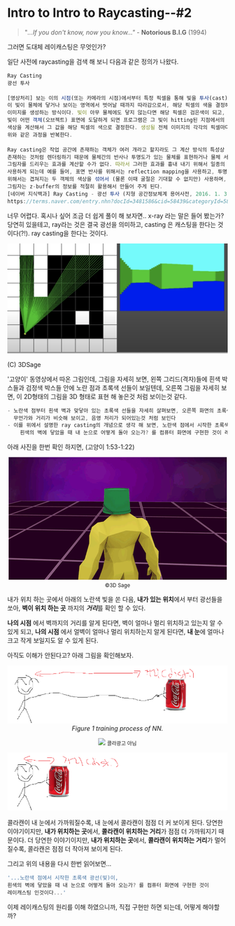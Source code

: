 # Intro to Intro to Raycasting--#2

> "*...If you don't know, now you know..."* - **Notorious B.I.G** (1994)

그러면 도대체 레이캐스팅은 무엇인가?

일단 사전에 raycasting을 검색 해 보니 다음과 같은 정의가 나왔다.

```jsx
Ray Casting
광선 투사

[영상처리] 보는 이의 시점(또는 카메라의 시점)에서부터 특정 픽셀을 통해 빛을 투사(cast)해서
이 빛이 물체에 닿거나 보이는 영역에서 벗어날 때까지 따라감으로서, 해당 픽셀의 색을 결정해 렌더링
이미지를 생성하는 방식이다. 빛이 아무 물체에도 닿지 않는다면 해당 픽셀은 검은색이 되고,
빛이 어떤 객체(오브젝트) 표면에 도달하게 되면 프로그램은 그 빛이 hitting된 지점에서의 객체
색상을 계산해서 그 값을 해당 픽셀의 색으로 결정한다. 생성될 전체 이미지의 각각의 픽셀마다 순차적으로
위와 같은 과정을 반복한다.

Ray casting은 작업 공간에 존재하는 객체가 여러 개라고 할지라도 그 계산 방식의 특성상 각각 따로
존재하는 것처럼 렌더링하기 때문에 물체간의 반사나 투명도가 있는 물체를 표현하거나 물체 서로 간에
그림자를 드리우는 효과를 계산할 수가 없다. 따라서 그러한 효과를 흉내 내기 위해서 일종의 편법들을
사용하게 되는데 예를 들어, 표면 반사를 위해서는 reflection mapping을 사용하고, 투명 객체를
위해서는 겹쳐지는 두 객체의 색상을 섞어서 (물론 이때 굴절은 기대할 수 없지만) 사용하며,
그림자는 z-buffer의 정보를 적절히 활용해서 만들어 주게 된다.
[네이버 지식백과] Ray Casting - 광선 투사 (지형 공간정보체계 용어사전, 2016. 1. 3., 이강원, 손호웅)
https://terms.naver.com/entry.nhn?docId=3481586&cid=58439&categoryId=58439
```

너무 어렵다. 혹시나 싶어 조금 더 쉽게 풀이 해 보자면.. x-ray 라는 말은 들어 봤는가? 당연히 있을테고, ray라는 것은 결국 광선을 의미하고, casting 은 캐스팅을 한다는 것이다(?!). ray casting을 한다는 것이다.

<p align="center">
	<img src="../images/Screen_Shot_2020-09-03_at_4.56.14_AM.png">
</p>

(C) 3DSage

'고양이' 동영상에서 따온 그림인데, 그림을 자세히 보면, 왼쪽 그리드(격자)들에 흰색 박스들과 검정색 박스들 안에 노란 점과 초록색 선들이 보일텐데, 오른쪽 그림을 자세히 보면, 이 2D형태의 그림을 3D 형태로 표현 해 놓은것 처럼 보이는것 같다.

```jsx
- 노란색 점부터 흰색 벽과 맞닿아 있는 초록색 선들을 자세히 살펴보면, 오른쪽 화면의 초록색 벽같이 생긴
  무언가와 거리가 비슷해 보이고, 음영 처리가 되어있는것 처럼 보인다
- 이를 위에서 설명한 ray casting의 개념으로 생각 해 보면, 노란색 점에서 시작한 초록색 광선(빛)이,
	흰색의 벽에 닿았을 때 내 눈으로 어떻게 돌아 오는가? 를 컴퓨터 화면에 구현한 것이 레이캐스팅 인것이다.
```

아래 사진을 한번 확인 하지면, (고양이 1:53-1:22)
<p align="center">
	<img src="../images/12.mov.gif">
	<small>©3D Sage</small>
</p>



내가 위치 하는 곳에서 아래의 노란색 빛을 쏜 다음,  **내가 있는 위치**에서 부터 광선들을 쏘아, **벽이 위치 하는 곳** 까지의 ***거리***를 확인 할 수 있다.

**나의 시점** 에서 벽까지의 거리를 알게 된다면, 벽이 얼마나 멀리 위치하고 있는지 알 수 있게 되고, **나의 시점** 에서 얼벽이 얼마나 멀리 위치하는지 알게 된다면, **내 눈**에 얼마나 크고 작게 보일지도 알 수 있게 된다.

아직도 이해가 안된다고? 아래 그림을 확인해보자.
<p align="center">
	<img src="../images/coke_pic_2.png"/>
	    <br>
    <em>Figure 1 training process of NN.</em>
</p>

<p align="center">
	<img src="../images/coke_hand.gif"/>
	<small>콜라광고 아님</small>
</p>

<p align="center">
	<img src="../images/coke_pic.png"/>
</p>

콜라캔이 내 눈에서 가까워질수록, 내 눈에서 콜라캔이 점점 더 커 보이게 된다. 당연한 이야기이지만, **내가 위치하는 곳**에서, **콜라캔이 위치하는 거리**가 점점 더 가까워지기 때문이다. 더 당연한 이야기이지만, **내가 위치하는 곳**에서, **콜라캔이 위치하는 거리**가 멀어질수록, 콜라캔은 점점 더 작아져 보이게 된다.

그리고 위의 내용을 다시 한번 읽어보면...

```jsx
'...노란색 점에서 시작한 초록색 광선(빛)이,
흰색의 벽에 닿았을 때 내 눈으로 어떻게 돌아 오는가? 를 컴퓨터 화면에 구현한 것이
레이캐스팅 인것이다...'
```

이제 레이캐스팅의 원리를 이해 하였으니까, 직접 구현만 하면 되는데, 어떻게 해야할까?
